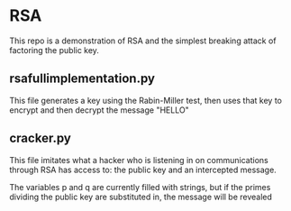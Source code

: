 # RSA
This repo is a demonstration of RSA and the simplest breaking attack of factoring the public key.

## rsafullimplementation.py

This file generates a key using the Rabin-Miller test, then uses that key to encrypt and then decrypt the message "HELLO"

## cracker.py

This file imitates what a hacker who is listening in on communications through RSA has access to: the public key and an intercepted message.

The variables p and q are currently filled with strings, but if the primes dividing the public key are substituted in, the message will be revealed
